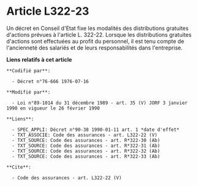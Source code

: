# Article L322-23

Un décret en Conseil d'Etat fixe les modalités des distributions gratuites d'actions prévues à l'article L. 322-22. Lorsque
les distributions gratuites d'actions sont effectuées au profit du personnel, il est tenu compte de l'ancienneté des salariés
et de leurs responsabilités dans l'entreprise.

**Liens relatifs à cet article**

	**Codifié par**:

	  - Décret n°76-666 1976-07-16

	**Modifié par**:

	  - Loi n°89-1014 du 31 décembre 1989 - art. 35 (V) JORF 3 janvier 1990 en vigueur le 26 février 1990

	**Liens**:

	  - SPEC_APPLI: Décret n°90-38 1990-01-11 art. 1 *date d'effet*
	  - TXT_ASSOCIE: Code des assurances - art. L322-22 (V)
	  - TXT_SOURCE: Code des assurances - art. R*322-30 (Ab)
	  - TXT_SOURCE: Code des assurances - art. R*322-31 (Ab)
	  - TXT_SOURCE: Code des assurances - art. R*322-32 (Ab)
	  - TXT_SOURCE: Code des assurances - art. R*322-33 (Ab)

	**Cite**:

	  - Code des assurances - art. L322-22 (V)
